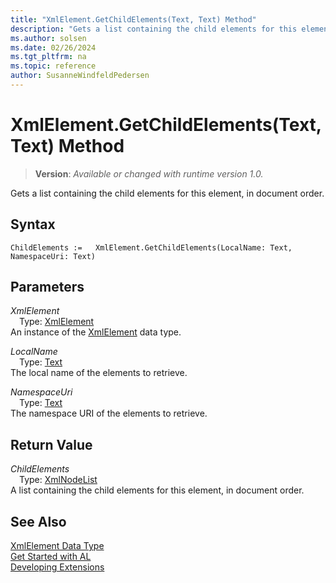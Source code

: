 ```yaml
---
title: "XmlElement.GetChildElements(Text, Text) Method"
description: "Gets a list containing the child elements for this element, in document order."
ms.author: solsen
ms.date: 02/26/2024
ms.tgt_pltfrm: na
ms.topic: reference
author: SusanneWindfeldPedersen
---
```

[//]: # (START>DO_NOT_EDIT)
[//]: # (IMPORTANT:Do not edit any of the content between here and the END>DO_NOT_EDIT.)
[//]: # (Any modifications should be made in the .xml files in the ModernDev repo.)
# XmlElement.GetChildElements(Text, Text) Method
> **Version**: _Available or changed with runtime version 1.0._

Gets a list containing the child elements for this element, in document order.


## Syntax
```AL
ChildElements :=   XmlElement.GetChildElements(LocalName: Text, NamespaceUri: Text)
```
## Parameters
*XmlElement*  
&emsp;Type: [XmlElement](xmlelement-data-type.md)  
An instance of the [XmlElement](xmlelement-data-type.md) data type.  

*LocalName*  
&emsp;Type: [Text](../text/text-data-type.md)  
The local name of the elements to retrieve.  

*NamespaceUri*  
&emsp;Type: [Text](../text/text-data-type.md)  
The namespace URI of the elements to retrieve.  


## Return Value
*ChildElements*  
&emsp;Type: [XmlNodeList](../xmlnodelist/xmlnodelist-data-type.md)  
A list containing the child elements for this element, in document order.


[//]: # (IMPORTANT: END>DO_NOT_EDIT)
## See Also
[XmlElement Data Type](xmlelement-data-type.md)  
[Get Started with AL](../../devenv-get-started.md)  
[Developing Extensions](../../devenv-dev-overview.md)